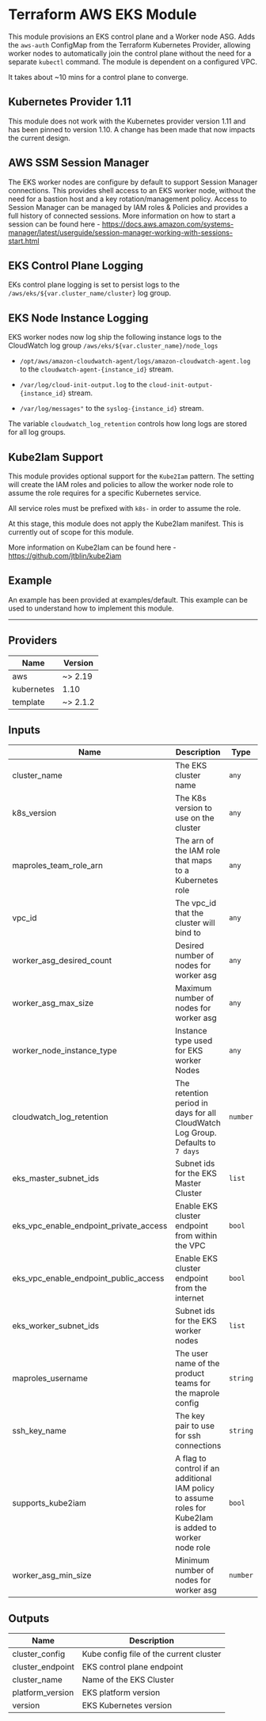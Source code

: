 # Terraform AWS EKS Module
This module provisions an EKS control plane and a Worker node ASG. Adds the `aws-auth` ConfigMap from the Terraform Kubernetes Provider, allowing worker nodes to automatically join the control plane without the need for a separate `kubectl` command. The module is dependent on a configured VPC.

It takes about ~10 mins for a control plane to converge.

## Kubernetes Provider 1.11
This module does not work with the Kubernetes provider version 1.11 and has been pinned to version 1.10. A change has been made that now impacts the current design.

## AWS SSM Session Manager
The EKS worker nodes are configure by default to support Session Manager connections. This provides shell access to an EKS worker node, without the need for a bastion host and a key rotation/management policy. Access to Session Manager can be managed by IAM roles & Policies and provides a full history of connected sessions. More information on how to start a session can be found here - https://docs.aws.amazon.com/systems-manager/latest/userguide/session-manager-working-with-sessions-start.html

## EKS Control Plane Logging
EKs control plane logging is set to persist logs to the `/aws/eks/${var.cluster_name/cluster}` log group.

## EKS Node Instance Logging
EKS worker nodes now log ship the following instance logs to the CloudWatch log group `/aws/eks/${var.cluster_name}/node_logs`

* `/opt/aws/amazon-cloudwatch-agent/logs/amazon-cloudwatch-agent.log` to the `cloudwatch-agent-{instance_id}` stream.

* `/var/log/cloud-init-output.log` to the `cloud-init-output-{instance_id}` stream.

* `/var/log/messages"` to the `syslog-{instance_id}` stream.

The variable `cloudwatch_log_retention` controls how long logs are stored for all log groups.

## Kube2Iam Support
This module provides optional support for the `Kube2Iam` pattern. The setting will create the IAM roles and policies to allow the worker node role to assume the role requires for a specific Kubernetes service.

All service roles must be prefixed with `k8s-` in order to assume the role.

At this stage, this module does not apply the Kube2Iam manifest. This is currently out of scope for this module.

More information on Kube2Iam can be found here - https://github.com/jtblin/kube2iam

## Example
An example has been provided at examples/default. This example can be used to understand how to implement this module.

---

## Providers

| Name | Version |
|------|---------|
| aws | ~> 2.19 |
| kubernetes | 1.10 |
| template | ~> 2.1.2 |

## Inputs

| Name | Description | Type | Default | Required |
|------|-------------|------|---------|:-----:|
| cluster\_name | The EKS cluster name | `any` | n/a | yes |
| k8s\_version | The K8s version to use on the cluster | `any` | n/a | yes |
| maproles\_team\_role\_arn | The arn of the IAM role that maps to a Kubernetes role | `any` | n/a | yes |
| vpc\_id | The vpc\_id that the cluster will bind to | `any` | n/a | yes |
| worker\_asg\_desired\_count | Desired number of nodes for worker asg | `any` | n/a | yes |
| worker\_asg\_max\_size | Maximum number of nodes for worker asg | `any` | n/a | yes |
| worker\_node\_instance\_type | Instance type used for EKS worker Nodes | `any` | n/a | yes |
| cloudwatch\_log\_retention | The retention period in days for all CloudWatch Log Group. Defaults to `7 days` | `number` | `7` | no |
| eks\_master\_subnet\_ids | Subnet ids for the EKS Master Cluster | `list` | `[]` | no |
| eks\_vpc\_enable\_endpoint\_private\_access | Enable EKS cluster endpoint from within the VPC | `bool` | `true` | no |
| eks\_vpc\_enable\_endpoint\_public\_access | Enable EKS cluster endpoint from the internet | `bool` | `false` | no |
| eks\_worker\_subnet\_ids | Subnet ids for the EKS worker nodes | `list` | `[]` | no |
| maproles\_username | The user name of the product teams for the maprole config | `string` | `"kubectl-user-access"` | no |
| ssh\_key\_name | The key pair to use for ssh connections | `string` | `""` | no |
| supports\_kube2iam | A flag to control if an additional IAM policy to assume roles for Kube2Iam is added to worker node role | `bool` | `false` | no |
| worker\_asg\_min\_size | Minimum number of nodes for worker asg | `number` | `1` | no |

## Outputs

| Name | Description |
|------|-------------|
| cluster\_config | Kube config file of the current cluster |
| cluster\_endpoint | EKS control plane endpoint |
| cluster\_name | Name of the EKS Cluster |
| platform\_version | EKS platform version |
| version | EKS Kubernetes version |

